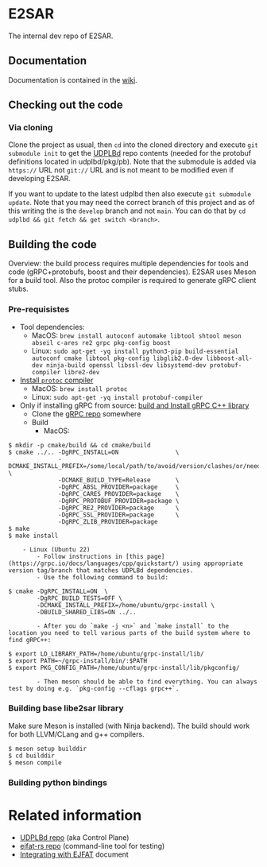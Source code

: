 # E2SAR
The internal dev repo of E2SAR.

## Documentation

Documentation is contained in the [wiki](JeffersonLab/E2SAR/wiki).

## Checking out the code

### Via cloning

Clone the project as usual, then `cd` into the cloned directory and execute `git submodule init` to get the [UDPLBd](https://github.com/esnet/udplbd) repo contents (needed for the protobuf definitions located in udplbd/pkg/pb). Note that the submodule is added via `https://` URL not `git://` URL and is not meant to be modified even if developing E2SAR.

If you want to update to the latest udplbd then also execute `git submodule update`. Note that you may need the correct branch of this project and as of this writing the is the `develop` branch and not `main`. You can do that by `cd udplbd && git fetch && get switch <branch>`.

## Building the code

Overview: the build process requires multiple dependencies for tools and code (gRPC+protobufs, boost and their dependencies). E2SAR uses Meson for a build tool. Also the protoc compiler is required to generate gRPC client stubs.

### Pre-requisistes

- Tool dependencies: 
    - MacOS: `brew install autoconf automake libtool shtool meson abseil c-ares re2 grpc pkg-config boost`
    - Linux: `sudo apt-get -yq install python3-pip build-essential autoconf cmake libtool pkg-config libglib2.0-dev libboost-all-dev ninja-build openssl libssl-dev libsystemd-dev protobuf-compiler libre2-dev`
- [Install `protoc` compiler](https://grpc.io/docs/protoc-installation/)
    - MacOS: `brew install protoc`
    - Linux: `sudo apt-get -yq install protobuf-compiler`
- Only if installing gRPC from source: [build and Install gRPC C++ library](https://grpc.io/blog/installation/)
    - Clone the [gRPC repo](https://github.com/grpc/grpc/tree/master) somewhere 
    - Build
        - MacOS:
```
$ mkdir -p cmake/build && cd cmake/build
$ cmake ../.. -DgRPC_INSTALL=ON                \
              -DCMAKE_INSTALL_PREFIX=/some/local/path/to/avoid/version/clashes/or/need/for/sudo/like/home/user/lib \
              -DCMAKE_BUILD_TYPE=Release       \
              -DgRPC_ABSL_PROVIDER=package     \
              -DgRPC_CARES_PROVIDER=package    \
              -DgRPC_PROTOBUF_PROVIDER=package \
              -DgRPC_RE2_PROVIDER=package      \
              -DgRPC_SSL_PROVIDER=package      \
              -DgRPC_ZLIB_PROVIDER=package
$ make
$ make install
```
        - Linux (Ubuntu 22)
            - Follow instructions in [this page](https://grpc.io/docs/languages/cpp/quickstart/) using appropriate version tag/branch that matches UDPLBd dependencies.
            - Use the following command to build:
```
$ cmake -DgRPC_INSTALL=ON  \
        -DgRPC_BUILD_TESTS=OFF \
        -DCMAKE_INSTALL_PREFIX=/home/ubuntu/grpc-install \
        -DBUILD_SHARED_LIBS=ON ../..
```
            - After you do `make -j <n>` and `make install` to the location you need to tell various parts of the build system where to find gRPC++:
```
$ export LD_LIBRARY_PATH=/home/ubuntu/grpc-install/lib/
$ export PATH=~/grpc-install/bin/:$PATH   
$ export PKG_CONFIG_PATH=/home/ubuntu/grpc-install/lib/pkgconfig/
```
            - Then meson should be able to find everything. You can always test by doing e.g. `pkg-config --cflags grpc++`. 

### Building base libe2sar library

Make sure Meson is installed (with Ninja backend). The build should work for both LLVM/CLang and g++ compilers.

```
$ meson setup builddir
$ cd builddir
$ meson compile
```

### Building python bindings


# Related information

- [UDPLBd repo](https://github.com/esnet/udplbd) (aka Control Plane)
- [ejfat-rs repo](https://github.com/esnet/ejfat-rs) (command-line tool for testing)
- [Integrating with EJFAT](https://docs.google.com/document/d/1aUju_pWtHpS0Coesu8dC7HP6LbuKBJZqRYAMSSBtpWQ/edit#heading=h.zbhmzz3u1sna) document


